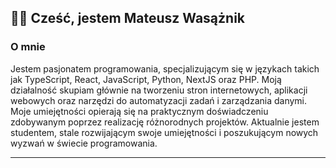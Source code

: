 ## 👋🏻 Cześć, jestem Mateusz Wasążnik

### O mnie

Jestem pasjonatem programowania, specjalizującym się w językach takich jak TypeScript, React, JavaScript, Python, NextJS oraz PHP. Moją działalność skupiam głównie na tworzeniu stron internetowych, aplikacji webowych oraz narzędzi do automatyzacji zadań i zarządzania danymi. Moje umiejętności opierają się na praktycznym doświadczeniu zdobywanym poprzez realizację różnorodnych projektów. Aktualnie jestem studentem, stale rozwijającym swoje umiejętności i poszukującym nowych wyzwań w świecie programowania.

---

<div>
<!-- <img src="https://cdn.jsdelivr.net/gh/devicons/devicon@latest/icons/typescript/typescript-original.svg" />
</div> -->
